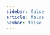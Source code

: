 ```yaml
---
sidebar: false
article: false
navbar: false
---
```


<TimeLinePage :stories="myStories"/>
<br/>



<script setup>
   const myStories = [{
      imageSrc: '',
      title: '',
      description: '好尴尬,今天去交奖学金材料,办公室里有两个我认识的同学,然而老师还当众夸了我,好尴尬;让我很难堪,因为这个学期我感觉学习压力也挺大的,大概率是不会有上学期那么好了',
      link:'',
      time:'2025-4-7',
      comments:'',
      showComments:false,
      },{
      imageSrc: '',
      title: '',
      description: '突然想到一句好笑的话，外表不够吸引人没什么不好的，起码可以收获到很纯洁的异性友谊',
      link:'',
      time:'2025-4-5',
      comments:'',
      showComments:false,
      },{
      imageSrc: '',
      title: '',
      description: '一个很牛逼的前端效果，真帅啊，用这个来做行迹图该有多牛哇https://walkkumano.com/koyabound/',
      link:'',
      time:'2025-4-4',
      comments:'',
      showComments:false,
      },{
      imageSrc: '',
      title: '数字逻辑和计算机组成--依托答辩',
      description: '计组的实验报告就是傻逼，非要学生在这种没有用处的东西上面浪费时间？你是TM抖M吗？非得用这种东西浪费被人时间？ 我就想问问你，我能从中学到什么？或者说，我能从中学到的东西我不能通过别的途径来学吗？  情绪宣泄完了，开始对这门课进行一点点评： 1. 不清不楚的实验细节。几乎没有给学生任何的指导，哪怕是有手册告诉学生，PMOS和NMOS是可以在左边调的，位宽是可以改的，上面那个大框框里面的东西叫引脚，通过一个隧道和外面相连，如果你想调试，就拿起你的小手手在上面点一点，鲜绿色就变成了深绿色，就像魔法一样。然而，所有的东西都要自己来摸索。 2. 没有重点的ppt和教学大纲。 如果说实验不清不楚，学生还能从中锻炼自己摸索的能力，那么没有合理结构的PPT，更是这门课垃圾的原因之一。上课念ppt，“不同班进度区别由老师念ppt的进度决定”，如果没有预习，一定是跟不上--各种莫名奇妙的缩写，模糊的细节。',
      link:'',
      time:'2025-3-30',
      comments:'',
      showComments:false,
      },{
      imageSrc: '',
      title: '',
      description: '我突然想到，初中的有一个女同学，在初二转学去了乡下中学，成绩一落千丈，那年疫情，她的父母都失业了，只能供她弟弟读珠泉中学。我忘记她的名字了。那年疫情我爸癌症晚期走了。那个时候还是梅菊教我们，两个班主任给她们家说凑1000块也没去，后来听说来嘉禾一中读了。我在嘉禾一中好像见过她，但是没打招呼，我不知道是不是她，她可能也不知道是不是我。但我想不起来她名字了。 好奇怪，很喜欢这种恍惚感。',
      link:'',
      time:'2025-3-21',
      comments:'',
      showComments:false,
      },{
      imageSrc: '',
      title: '人生愿望清单+1',
      description: '我想做一个打印在powershell里面的游戏，比如飞机大战，命令行版植物大战僵尸，或者格斗小游戏',
      link:'',
      time:'2025-3-21',
      comments:'',
      showComments:false,
      }, 
            {
      imageSrc: 'https://yamapicgo.oss-cn-nanjing.aliyuncs.com/picgoImage/a975d6877e1351c1008927d00a2fa1d.jpg',
      title: '来信',
      description: '收到了好多礼物，好开心！ヾ(≧▽≦*)o',
      link:'2025_3_13',
      time:'2025-3-13',
      comments:'',
      showComments:false,
      }, 
        {
      imageSrc: '',
      title: '立一个flag',
      description: '我要在暑假做一个说说平台，让不同的博客之间能够用一套平台，类似QQ空间一样',
      link:'',
      time:'2025-3-13',
      comments:'反正也没说是哪个暑假',
      showComments:true,
      }, 
    {
      imageSrc: 'https://yamapicgo.oss-cn-nanjing.aliyuncs.com/picgoImage/202503011126097.jpg',
      title: '嘉禾一中宣讲',
      description: '去嘉禾一中宣讲，南京大学win麻了，宣讲就是win win win！',
      link:'jhyz',
      time:'2025-1-19',
      comments:'comments',
      showComments:false,
      },    
      {
      imageSrc: 'https://yamapicgo.oss-cn-nanjing.aliyuncs.com/picgoImage/202503011126096.png',
      title: '红山动物园玩去了',
      description: '逛了一上午，真的看腻了',
      link:'RedMountainZoo',
      time:'2024-10-5',
      comments:'comments',
      showComments:false,
      },      
      {
      imageSrc: 'https://yamapicgo.oss-cn-nanjing.aliyuncs.com/picgoImage/202503011147039.jpg',
      title: '除夕随便写点',
      description: '烟花只在除夕晚上好看，因为不用担心扰民',
      link:'NewYearEve',
      time:'2025-1-28',
      comments:'comments',
      showComments:false,
      },   
      { 
      imageSrc: 'https://yamapicgo.oss-cn-nanjing.aliyuncs.com/picgoImage/202503011145059.png',
      title: '寒假社会实践结束了',
      description: '其实我觉得这次社会实践更像是面向ai编程范式的实践',
      link:'SocialPractice',
      time:'2025-1-28',
      comments:'comments',
      showComments:false,
      },{
	      imageSrc: 'https://yamapicgo.oss-cn-nanjing.aliyuncs.com/picgoImage/20250307201030.png',
      title: '程序设计OJ又没过',
      description: '很简单的题目，在机房死活过不去，回来重写一遍就过了。',
      link:'',
      time:'2025-3-7',
      comments:'comments',
      showComments:false,
      },
      {
	    imageSrc: 'https://yamapicgo.oss-cn-nanjing.aliyuncs.com/picgoImage/a896b7a20c9d8a4cee12998faead9a9.jpg',
      title: '记录一下这半年多来写过的信',
      description: '和别人写信应该有5、6次了，想着这也是我思想的载体，好好保存',
      link:'Letters',
      time:'2025-3-8',
      comments:'comments',
      showComments:false,
      likesNum:1
      }
    // Add more stories as needed
  ]
</script>